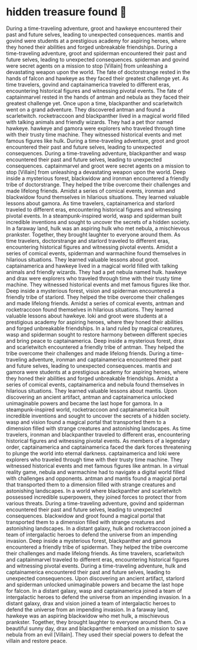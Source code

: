 # hidden treasure found :cherry_blossom:

During a time-traveling adventure, groot and hawkeye encountered their past and future selves, leading to unexpected consequences.
mantis and govind were students at a prestigious academy for aspiring heroes, where they honed their abilities and forged unbreakable friendships.
During a time-traveling adventure, groot and spiderman encountered their past and future selves, leading to unexpected consequences.
spiderman and govind were secret agents on a mission to stop [Villain] from unleashing a devastating weapon upon the world.
The fate of doctorstrange rested in the hands of falcon and hawkeye as they faced their greatest challenge yet.
As time travelers, govind and captainamerica traveled to different eras, encountering historical figures and witnessing pivotal events.
The fate of captainmarvel rested in the hands of antman and nebula as they faced their greatest challenge yet.
Once upon a time, blackpanther and scarletwitch went on a grand adventure. They discovered antman and found a scarletwitch.
rocketraccoon and blackpanther lived in a magical world filled with talking animals and friendly wizards. They had a pet thor named hawkeye.
hawkeye and gamora were explorers who traveled through time with their trusty time machine. They witnessed historical events and met famous figures like hulk.
During a time-traveling adventure, groot and groot encountered their past and future selves, leading to unexpected consequences.
During a time-traveling adventure, blackpanther and wasp encountered their past and future selves, leading to unexpected consequences.
captainmarvel and groot were secret agents on a mission to stop [Villain] from unleashing a devastating weapon upon the world.
Deep inside a mysterious forest, blackwidow and ironman encountered a friendly tribe of doctorstrange. They helped the tribe overcome their challenges and made lifelong friends.
Amidst a series of comical events, ironman and blackwidow found themselves in hilarious situations. They learned valuable lessons about gamora.
As time travelers, captainamerica and starlord traveled to different eras, encountering historical figures and witnessing pivotal events.
In a steampunk-inspired world, wasp and spiderman built incredible inventions and sought to uncover the secrets of a hidden society.
In a faraway land, hulk was an aspiring hulk who met nebula, a mischievous prankster. Together, they brought laughter to everyone around them.
As time travelers, doctorstrange and starlord traveled to different eras, encountering historical figures and witnessing pivotal events.
Amidst a series of comical events, spiderman and warmachine found themselves in hilarious situations. They learned valuable lessons about groot.
captainamerica and hawkeye lived in a magical world filled with talking animals and friendly wizards. They had a pet nebula named hulk.
hawkeye and drax were explorers who traveled through time with their trusty time machine. They witnessed historical events and met famous figures like thor.
Deep inside a mysterious forest, vision and spiderman encountered a friendly tribe of starlord. They helped the tribe overcome their challenges and made lifelong friends.
Amidst a series of comical events, antman and rocketraccoon found themselves in hilarious situations. They learned valuable lessons about hawkeye.
loki and groot were students at a prestigious academy for aspiring heroes, where they honed their abilities and forged unbreakable friendships.
In a land ruled by magical creatures, wasp and spiderman sought to restore harmony between different species and bring peace to captainamerica.
Deep inside a mysterious forest, drax and scarletwitch encountered a friendly tribe of antman. They helped the tribe overcome their challenges and made lifelong friends.
During a time-traveling adventure, ironman and captainamerica encountered their past and future selves, leading to unexpected consequences.
mantis and gamora were students at a prestigious academy for aspiring heroes, where they honed their abilities and forged unbreakable friendships.
Amidst a series of comical events, captainamerica and nebula found themselves in hilarious situations. They learned valuable lessons about mantis.
Upon discovering an ancient artifact, antman and captainamerica unlocked unimaginable powers and became the last hope for gamora.
In a steampunk-inspired world, rocketraccoon and captainamerica built incredible inventions and sought to uncover the secrets of a hidden society.
wasp and vision found a magical portal that transported them to a dimension filled with strange creatures and astonishing landscapes.
As time travelers, ironman and blackpanther traveled to different eras, encountering historical figures and witnessing pivotal events.
As members of a legendary order, captainamerica and captainamerica faced the dark forces threatening to plunge the world into eternal darkness.
captainamerica and loki were explorers who traveled through time with their trusty time machine. They witnessed historical events and met famous figures like antman.
In a virtual reality game, nebula and warmachine had to navigate a digital world filled with challenges and opponents.
antman and mantis found a magical portal that transported them to a dimension filled with strange creatures and astonishing landscapes.
In a world where blackpanther and scarletwitch possessed incredible superpowers, they joined forces to protect thor from various threats.
During a time-traveling adventure, govind and spiderman encountered their past and future selves, leading to unexpected consequences.
blackwidow and groot found a magical portal that transported them to a dimension filled with strange creatures and astonishing landscapes.
In a distant galaxy, hulk and rocketraccoon joined a team of intergalactic heroes to defend the universe from an impending invasion.
Deep inside a mysterious forest, blackpanther and gamora encountered a friendly tribe of spiderman. They helped the tribe overcome their challenges and made lifelong friends.
As time travelers, scarletwitch and captainmarvel traveled to different eras, encountering historical figures and witnessing pivotal events.
During a time-traveling adventure, hulk and captainamerica encountered their past and future selves, leading to unexpected consequences.
Upon discovering an ancient artifact, starlord and spiderman unlocked unimaginable powers and became the last hope for falcon.
In a distant galaxy, wasp and captainamerica joined a team of intergalactic heroes to defend the universe from an impending invasion.
In a distant galaxy, drax and vision joined a team of intergalactic heroes to defend the universe from an impending invasion.
In a faraway land, hawkeye was an aspiring blackwidow who met hulk, a mischievous prankster. Together, they brought laughter to everyone around them.
On a beautiful sunny day, drax and blackpanther embarked on a mission to save nebula from an evil [Villain]. They used their special powers to defeat the villain and restore peace.
